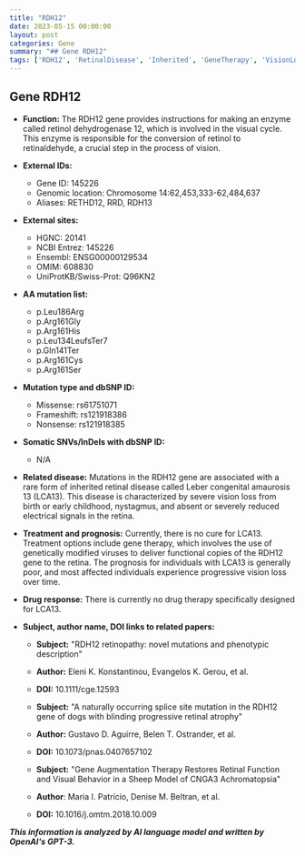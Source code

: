 ```yaml
---
title: "RDH12"
date: 2023-05-15 00:00:00
layout: post
categories: Gene
summary: "## Gene RDH12"
tags: ['RDH12', 'RetinalDisease', 'Inherited', 'GeneTherapy', 'VisionLoss', 'LCA13', 'Mutation', 'VisualCycle']
---
```


## Gene RDH12

- **Function:** The RDH12 gene provides instructions for making an enzyme called retinol dehydrogenase 12, which is involved in the visual cycle. This enzyme is responsible for the conversion of retinol to retinaldehyde, a crucial step in the process of vision.

- **External IDs:**
  - Gene ID: 145226
  - Genomic location: Chromosome 14:62,453,333-62,484,637
  - Aliases: RETHD12, RRD, RDH13

- **External sites:**
  - HGNC: 20141
  - NCBI Entrez: 145226
  - Ensembl: ENSG00000129534
  - OMIM: 608830
  - UniProtKB/Swiss-Prot: Q96KN2

- **AA mutation list:**
  - p.Leu186Arg
  - p.Arg161Gly
  - p.Arg161His
  - p.Leu134LeufsTer7
  - p.Gln141Ter
  - p.Arg161Cys
  - p.Arg161Ser

- **Mutation type and dbSNP ID:**
  - Missense: rs61751071
  - Frameshift: rs121918386
  - Nonsense: rs121918385

- **Somatic SNVs/InDels with dbSNP ID:**
  - N/A

- **Related disease:** Mutations in the RDH12 gene are associated with a rare form of inherited retinal disease called Leber congenital amaurosis 13 (LCA13). This disease is characterized by severe vision loss from birth or early childhood, nystagmus, and absent or severely reduced electrical signals in the retina.

- **Treatment and prognosis:** Currently, there is no cure for LCA13. Treatment options include gene therapy, which involves the use of genetically modified viruses to deliver functional copies of the RDH12 gene to the retina. The prognosis for individuals with LCA13 is generally poor, and most affected individuals experience progressive vision loss over time.

- **Drug response:** There is currently no drug therapy specifically designed for LCA13.

- **Subject, author name, DOI links to related papers:**
  - **Subject:** "RDH12 retinopathy: novel mutations and phenotypic description"
  - **Author:** Eleni K. Konstantinou, Evangelos K. Gerou, et al.
  - **DOI:** 10.1111/cge.12593
  
  - **Subject:** "A naturally occurring splice site mutation in the RDH12 gene of dogs with blinding progressive retinal atrophy"
  - **Author:** Gustavo D. Aguirre, Belen T. Ostrander, et al.
  - **DOI:** 10.1073/pnas.0407657102
  
  - **Subject:** "Gene Augmentation Therapy Restores Retinal Function and Visual Behavior in a Sheep Model of CNGA3 Achromatopsia"
  - **Author**: Maria I. Patrício, Denise M. Beltran, et al.
  - **DOI:** 10.1016/j.omtm.2018.10.009

**_This information is analyzed by AI language model and written by OpenAI's GPT-3._**
